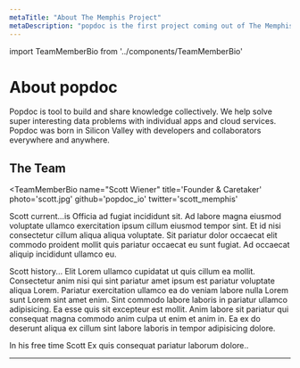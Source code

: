 ```yaml
---
metaTitle: "About The Memphis Project"
metaDescription: "popdoc is the first project coming out of The Memphis Project."
---
```


import TeamMemberBio from '../components/TeamMemberBio'

# About popdoc

Popdoc is tool to build and share knowledge collectively. We help solve super interesting data problems with individual apps and cloud services. Popdoc was born in Silicon Valley with developers and collaborators everywhere and anywhere.

## The Team

<TeamMemberBio
  name="Scott Wiener"
  title='Founder & Caretaker'
  photo='scott.jpg'
  github='popdoc_io'
  twitter='scott_memphis'
>
  Scott current...is Officia ad fugiat incididunt sit. Ad labore magna eiusmod voluptate ullamco exercitation ipsum cillum eiusmod tempor sint. Et id nisi consectetur cillum aliqua aliqua voluptate. Sit pariatur dolor occaecat elit commodo proident mollit quis pariatur occaecat eu sunt fugiat. Ad occaecat aliquip incididunt ullamco eu.

  Scott history... Elit Lorem ullamco cupidatat ut quis cillum ea mollit. Consectetur anim nisi qui sint pariatur amet ipsum est pariatur voluptate aliqua Lorem. Pariatur exercitation ullamco ea do veniam labore nulla Lorem sunt Lorem sint amet enim. Sint commodo labore laboris in pariatur ullamco adipisicing. Ea esse quis sit excepteur est mollit. Anim labore sit pariatur qui consequat magna commodo anim culpa ut enim et anim in. Ea ex do deserunt aliqua ex cillum sint labore laboris in tempor adipisicing dolore.

  In his free time Scott Ex quis consequat pariatur laborum dolore..
</TeamMemberBio>

-------------------------------

